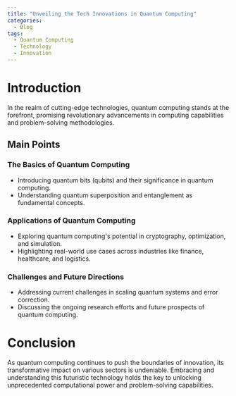 ```yaml
---
title: "Unveiling the Tech Innovations in Quantum Computing"
categories:
  - Blog
tags:
  - Quantum Computing
  - Technology
  - Innovation
---
```


# Introduction
In the realm of cutting-edge technologies, quantum computing stands at the forefront, promising revolutionary advancements in computing capabilities and problem-solving methodologies.

## Main Points
### The Basics of Quantum Computing
- Introducing quantum bits (qubits) and their significance in quantum computing.
- Understanding quantum superposition and entanglement as fundamental concepts.

### Applications of Quantum Computing
- Exploring quantum computing's potential in cryptography, optimization, and simulation.
- Highlighting real-world use cases across industries like finance, healthcare, and logistics.

### Challenges and Future Directions
- Addressing current challenges in scaling quantum systems and error correction.
- Discussing the ongoing research efforts and future prospects of quantum computing.

# Conclusion
As quantum computing continues to push the boundaries of innovation, its transformative impact on various sectors is undeniable. Embracing and understanding this futuristic technology holds the key to unlocking unprecedented computational power and problem-solving capabilities.